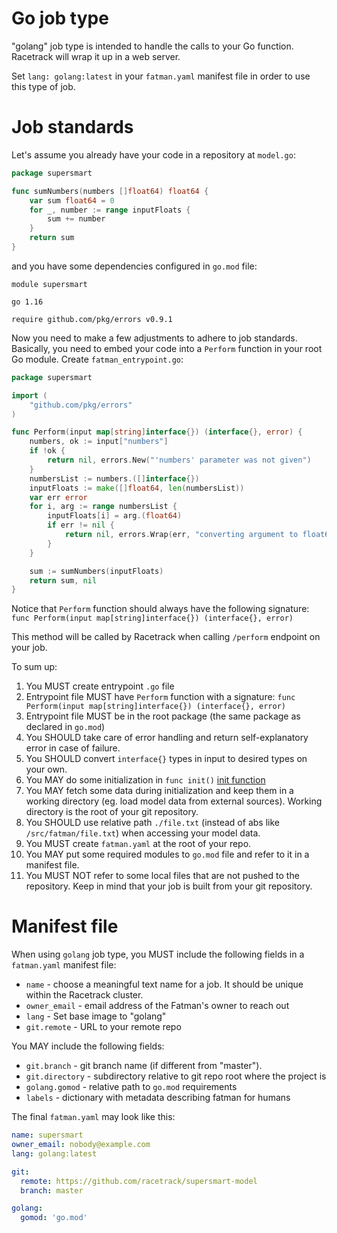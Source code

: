 # Go job type
"golang" job type is intended to handle the calls to your Go function.
Racetrack will wrap it up in a web server.

Set `lang: golang:latest` in your `fatman.yaml` manifest file in order to use this type of job.

# Job standards
Let's assume you already have your code in a repository at `model.go`:
```go
package supersmart

func sumNumbers(numbers []float64) float64 {
	var sum float64 = 0
	for _, number := range inputFloats {
		sum += number
	}
	return sum
}
```
and you have some dependencies configured in `go.mod` file:
```
module supersmart

go 1.16

require github.com/pkg/errors v0.9.1
```

Now you need to make a few adjustments to adhere to job standards. 
Basically, you need to embed your code into a `Perform` function in your root Go module.
Create `fatman_entrypoint.go`:
```go
package supersmart

import (
	"github.com/pkg/errors"
)

func Perform(input map[string]interface{}) (interface{}, error) {
	numbers, ok := input["numbers"]
	if !ok {
		return nil, errors.New("'numbers' parameter was not given")
	}
	numbersList := numbers.([]interface{})
	inputFloats := make([]float64, len(numbersList))
	var err error
	for i, arg := range numbersList {
		inputFloats[i] = arg.(float64)
		if err != nil {
			return nil, errors.Wrap(err, "converting argument to float64")
		}
	}

    sum := sumNumbers(inputFloats)
	return sum, nil
}
```

Notice that `Perform` function should always have the following signature:
`func Perform(input map[string]interface{}) (interface{}, error)`

This method will be called by Racetrack when calling `/perform` endpoint on your job.

To sum up:
1. You MUST create entrypoint `.go` file
1. Entrypoint file MUST have `Perform` function with a signature: 
   `func Perform(input map[string]interface{}) (interface{}, error)`
1. Entrypoint file MUST be in the root package (the same package as declared in `go.mod`)
1. You SHOULD take care of error handling and return self-explanatory error in case of failure.
1. You SHOULD convert `interface{}` types in input to desired types on your own.
1. You MAY do some initialization in `func init()` [init function](https://golang.org/doc/effective_go#init)
1. You MAY fetch some data during initialization and keep them in a working directory 
   (eg. load model data from external sources).  Working directory is the root of your git repository.
1. You SHOULD use relative path `./file.txt` (instead of abs like `/src/fatman/file.txt`) 
   when accessing your model data.
1. You MUST create `fatman.yaml` at the root of your repo.
1. You MAY put some required modules to `go.mod` file and refer to it in a manifest file.
1. You MUST NOT refer to some local files that are not pushed to the repository. 
   Keep in mind that your job is built from your git repository.

# Manifest file
When using `golang` job type, you MUST include the following fields in a `fatman.yaml` manifest file:
- `name` - choose a meaningful text name for a job. It should be unique within the Racetrack cluster.
- `owner_email` - email address of the Fatman's owner to reach out
- `lang` - Set base image to "golang"
- `git.remote` - URL to your remote repo 

You MAY include the following fields:
- `git.branch` - git branch name (if different from "master").
- `git.directory` - subdirectory relative to git repo root where the project is
- `golang.gomod` - relative path to `go.mod` requirements
- `labels` - dictionary with metadata describing fatman for humans

The final `fatman.yaml` may look like this:
```yaml
name: supersmart
owner_email: nobody@example.com
lang: golang:latest

git:
  remote: https://github.com/racetrack/supersmart-model
  branch: master

golang:
  gomod: 'go.mod'
```
